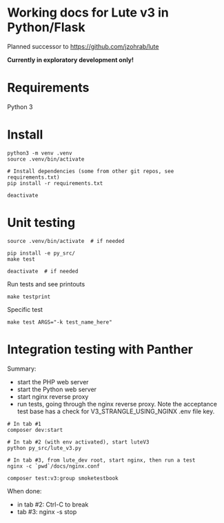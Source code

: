 # Working docs for Lute v3 in Python/Flask

Planned successor to https://github.com/jzohrab/lute

**Currently in exploratory development only!**

# Requirements

Python 3

# Install

```
python3 -m venv .venv
source .venv/bin/activate

# Install dependencies (some from other git repos, see requirements.txt)
pip install -r requirements.txt

deactivate
```

# Unit testing

```
source .venv/bin/activate  # if needed

pip install -e py_src/
make test

deactivate  # if needed
```

Run tests and see printouts

```
make testprint
```

Specific test

```
make test ARGS="-k test_name_here"
```

# Integration testing with Panther

Summary:

- start the PHP web server
- start the Python web server
- start nginx reverse proxy
- run tests, going through the nginx reverse proxy.  Note the acceptance test base has a check for V3_STRANGLE_USING_NGINX .env file key.

```
# In tab #1
composer dev:start

# In tab #2 (with env activated), start luteV3
python py_src/lute_v3.py

# In tab #3, from lute_dev root, start nginx, then run a test
nginx -c `pwd`/docs/nginx.conf

composer test:v3:group smoketestbook
```

When done:

* in tab #2: Ctrl-C to break
* tab #3: nginx -s stop